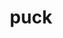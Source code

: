 ---
category: 4-letters
denotation: null
name: puck
reference_link: https://www.etymonline.com/word/puck
root_language: null
root_name: null
title: puck
type: free
word_sums:
- respelling: puck
  sum: 'Puck + '
---